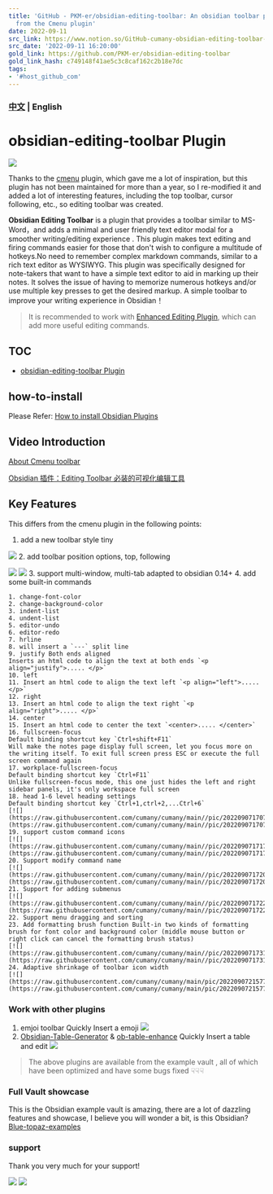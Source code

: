 ```yaml
---
title: 'GitHub - PKM-er/obsidian-editing-toolbar: An obsidian toolbar plugin, modified
  from the Cmenu plugin'
date: 2022-09-11
src_link: https://www.notion.so/GitHub-cumany-obsidian-editing-toolbar-An-obsidian-toolbar-plugin-modified-from-the-Cmenu-plugin-ed65996c0f554d8c8f3d4f73b2495550
src_date: '2022-09-11 16:20:00'
gold_link: https://github.com/PKM-er/obsidian-editing-toolbar
gold_link_hash: c749148f41ae5c3c8caf162c2b18e7dc
tags:
- '#host_github_com'
---
```


### [中文](/PKM-er/obsidian-editing-toolbar/blob/master/README-zh_cn.md) | English


obsidian-editing-toolbar Plugin
===============================


[![](/PKM-er/obsidian-editing-toolbar/raw/master/editing-toolbar-demo.gif)](/PKM-er/obsidian-editing-toolbar/blob/master/editing-toolbar-demo.gif)


Thanks to the [cmenu](https://github.com/chetachiezikeuzor/cMenu-Plugin) plugin, which gave me a lot of inspiration, but this plugin has not been maintained for more than a year, so I re-modified it and added a lot of interesting features, including the top toolbar, cursor following, etc., so editing toolbar was created.


**Obsidian Editing Toolbar** is a plugin that provides a toolbar similar to MS-Word，and adds a minimal and user friendly text editor modal for a smoother writing/editing experience . This plugin makes text editing and firing commands easier for those that don't wish to configure a multitude of hotkeys.No need to remember complex markdown commands, similar to a rich text editor as WYSIWYG.
This plugin was specifically designed for note-takers that want to have a simple text editor to aid in marking up their notes. It solves the issue of having to memorize numerous hotkeys and/or use multiple key presses to get the desired markup. A simple toolbar to improve your writing experience in Obsidian！



> It is recommended to work with [Enhanced Editing Plugin](https://github.com/obsidian-canzi/Enhanced-editing), which can add more useful editing commands.


TOC
---


* [obsidian-editing-toolbar Plugin](#obsidian-editing-toolbar-plugin)


how-to-install
--------------


Please Refer: [How to install Obsidian Plugins](https://forum.obsidian.md/t/plugins-mini-faq/7737)


Video Introduction
------------------


[About Cmenu toolbar](https://www.bilibili.com/video/BV1mY4y1T7g2/)


[Obsidian 插件：Editing Toolbar 必装的可视化编辑工具](https://pkmer.cn/show/20230329145815)


Key Features
------------


This differs from the cmenu plugin in the following points:


1. add a new toolbar style tiny


[![](https://raw.githubusercontent.com/cumany/cumany/main//pic/202209071131715.png)](https://raw.githubusercontent.com/cumany/cumany/main//pic/202209071131715.png)
2. add toolbar position options, top, following


[![](https://raw.githubusercontent.com/cumany/cumany/main//pic/202209071133753.png)](https://raw.githubusercontent.com/cumany/cumany/main//pic/202209071133753.png)
[![](https://raw.githubusercontent.com/cumany/cumany/main//pic/202209071751006.gif)](https://raw.githubusercontent.com/cumany/cumany/main//pic/202209071751006.gif)
3. support multi-window, multi-tab adapted to obsidian 0.14+
4. add some built-in commands


	1. change-font-color
	2. change-background-color
	3. indent-list
	4. undent-list
	5. editor-undo
	6. editor-redo
	7. hrline
	8. will insert a `---` split line
	9. justify Both ends aligned
	Inserts an html code to align the text at both ends `<p align="justify">..... </p>`
	10. left
	11. Insert an html code to align the text left `<p align="left">..... </p>`
	12. right
	13. Insert an html code to align the text right `<p align="right">..... </p>`
	14. center
	15. Insert an html code to center the text `<center>..... </center>`
	16. fullscreen-focus
	Default binding shortcut key `Ctrl+shift+F11`
	Will make the notes page display full screen, let you focus more on the writing itself. To exit full screen press ESC or execute the full screen command again
	17. workplace-fullscreen-focus
	Default binding shortcut key `Ctrl+F11`
	Unlike fullscreen-focus mode, this one just hides the left and right sidebar panels, it's only workspace full screen
	18. head 1-6 level heading settings
	Default binding shortcut key `Ctrl+1,ctrl+2,...Ctrl+6`
	[![](https://raw.githubusercontent.com/cumany/cumany/main//pic/202209071707695.png)](https://raw.githubusercontent.com/cumany/cumany/main//pic/202209071707695.png)
	19. support custom command icons
	[![](https://raw.githubusercontent.com/cumany/cumany/main//pic/202209071717111.gif)](https://raw.githubusercontent.com/cumany/cumany/main//pic/202209071717111.gif)
	20. Support modify command name
	[![](https://raw.githubusercontent.com/cumany/cumany/main//pic/202209071720159.gif)](https://raw.githubusercontent.com/cumany/cumany/main//pic/202209071720159.gif)
	21. Support for adding submenus
	[![](https://raw.githubusercontent.com/cumany/cumany/main//pic/202209071722207.gif)](https://raw.githubusercontent.com/cumany/cumany/main//pic/202209071722207.gif)
	22. Support menu dragging and sorting
	23. Add formatting brush function Built-in two kinds of formatting brush for font color and background color (middle mouse button or right click can cancel the formatting brush status)
	[![](https://raw.githubusercontent.com/cumany/cumany/main//pic/202209071731151.gif)](https://raw.githubusercontent.com/cumany/cumany/main//pic/202209071731151.gif)
	24. Adaptive shrinkage of toolbar icon width
	[![](https://raw.githubusercontent.com/cumany/cumany/main/pic/202209072157728.gif)](https://raw.githubusercontent.com/cumany/cumany/main/pic/202209072157728.gif)


### Work with other plugins


1. emjoi toolbar Quickly Insert a emoji
[![](https://raw.githubusercontent.com/cumany/cumany/main/pic/202209092001600.gif)](https://raw.githubusercontent.com/cumany/cumany/main/pic/202209092001600.gif)
2. [Obsidian-Table-Generator](https://github.com/Quorafind/Obsidian-Table-Generator/) & [ob-table-enhance](https://github.com/Stardusten/ob-table-enhancer) Quickly Insert a table and edit
[![](https://raw.githubusercontent.com/cumany/cumany/main/pic/202209092008571.gif)](https://raw.githubusercontent.com/cumany/cumany/main/pic/202209092008571.gif)



> The above plugins are available from the example vault , all of which have been optimized and have some bugs fixed
> ☟☟☟


### Full Vault showcase


This is the Obsidian example vault is amazing, there are a lot of dazzling features and showcase, I believe you will wonder a bit, is this Obsidian?
[Blue-topaz-examples](https://github.com/cumany/Blue-topaz-examples)


### support


Thank you very much for your support!


[![](https://raw.githubusercontent.com/cumany/cumany/main/pic/202209192228895.png)](https://raw.githubusercontent.com/cumany/cumany/main/pic/202209192228895.png)
[![](https://camo.githubusercontent.com/ed2816d79f7979098ec5c80ac26cd4b360e4c97554d88468c9141ba1e1ee3664/68747470733a2f2f696d672e6275796d6561636f666665652e636f6d2f627574746f6e2d6170692f3f746578743d427579206d65206120636f666665652026656d6f6a693d26736c75673d43756d616e26627574746f6e5f636f6c6f75723d42443546464626666f6e745f636f6c6f75723d66666666666626666f6e745f66616d696c793d506f7070696e73266f75746c696e655f636f6c6f75723d30303030303026636f666665655f636f6c6f75723d464644443030)](https://www.buymeacoffee.com/Cuman)